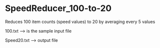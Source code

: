 # SpeedReducer_100-to-20

Reduces 100 item counts (speed values) to 20 by averaging every 5 values 

100.txt --> is the sample input file

Speed20.txt --> output file 
